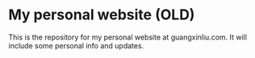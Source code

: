 # My personal website (OLD)
This is the repository for my personal website at guangxinliu.com. It will include some personal info and updates.
